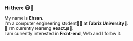 ### Hi there :smiley:👋

My name is **Ehsan**.<br>
I'm a computer engineering student:man_technologist: at **Tabriz University**:school:.<br>
🌱 I’m currently learning **React.js:rocket:**.<br>
I am currently interested in **Front-end**, Web and I follow it.
